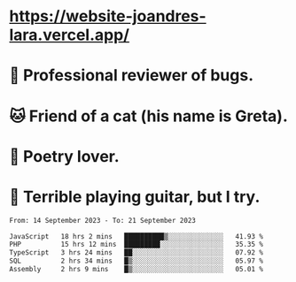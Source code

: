 # https://website-joandres-lara.vercel.app/
# 🐛 Professional reviewer of bugs.
# 🐱 Friend of a cat (his name is Greta).
# 📜 Poetry lover.
# 🎸 Terrible playing guitar, but I try.

<!--START_SECTION:waka-->

```txt
From: 14 September 2023 - To: 21 September 2023

JavaScript   18 hrs 2 mins   ██████████▒░░░░░░░░░░░░░░   41.93 %
PHP          15 hrs 12 mins  █████████░░░░░░░░░░░░░░░░   35.35 %
TypeScript   3 hrs 24 mins   ██░░░░░░░░░░░░░░░░░░░░░░░   07.92 %
SQL          2 hrs 34 mins   █▒░░░░░░░░░░░░░░░░░░░░░░░   05.97 %
Assembly     2 hrs 9 mins    █▒░░░░░░░░░░░░░░░░░░░░░░░   05.01 %
```

<!--END_SECTION:waka-->

